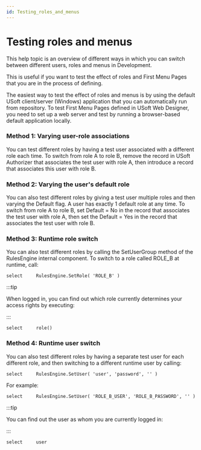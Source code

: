 ```yaml
---
id: Testing_roles_and_menus
---
```


# Testing roles and menus

This help topic is an overview of different ways in which you can switch between different users, roles and menus in Development.

This is useful if you want to test the effect of roles and First Menu Pages that you are in the process of defining.

The easiest way to test the effect of roles and menus is by using the default USoft client/server (Windows) application that you can automatically run from repository. To test First Menu Pages defined in USoft Web Designer, you need to set up a web server and test by running a browser-based default application locally.

### Method 1: Varying user-role associations

You can test different roles by having a test user associated with a different role each time. To switch from role A to role B, remove the record in USoft Authorizer that associates the test user with role A, then introduce a record that associates this user with role B.

### Method 2: Varying the user's default role

You can also test different roles by giving a test user multiple roles and then varying the Default flag. A user has exactly 1 default role at any time. To switch from role A to role B, set Default = No in the record that associates the test user with role A, then set the Default = Yes in the record that associates the test user with role B.

### Method 3: Runtime role switch

You can also test different roles by calling the SetUserGroup method of the RulesEngine internal component. To switch to a role called ROLE_B at runtime, call:

```
select     RulesEngine.SetRole( 'ROLE_B' )

```


:::tip

When logged in, you can find out which role currently determines your access rights by executing:

:::

```
select     role()

```

### Method 4: Runtime user switch

You can also test different roles by having a separate test user for each different role, and then switching to a different runtime user by calling:

```
select     RulesEngine.SetUser( 'user', 'password', '' )

```

For example:

```
select     RulesEngine.SetUser( 'ROLE_B_USER', 'ROLE_B_PASSWORD', '' )

```


:::tip

You can find out the user as whom you are currently logged in:

:::

```
select     user

```

 

 